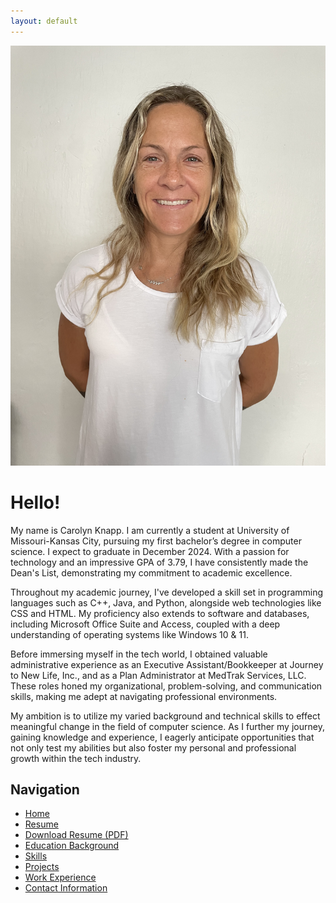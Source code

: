 ```yaml
---
layout: default
---
```


![Carolyn Knapp](/portfolio_pic.jpg)

# Hello!

My name is Carolyn Knapp. I am currently a student at University of Missouri-Kansas City, pursuing my first bachelor’s degree in computer science. I expect to graduate in December 2024. With a passion for technology and an impressive GPA of 3.79, I have consistently made the Dean's List, demonstrating my commitment to academic excellence.

Throughout my academic journey, I've developed a skill set in programming languages such as C++, Java, and Python, alongside web technologies like CSS and HTML. My proficiency also extends to software and databases, including Microsoft Office Suite and Access, coupled with a deep understanding of operating systems like Windows 10 & 11.

Before immersing myself in the tech world, I obtained valuable administrative experience as an Executive Assistant/Bookkeeper at Journey to New Life, Inc., and as a Plan Administrator at MedTrak Services, LLC. These roles honed my organizational, problem-solving, and communication skills, making me adept at navigating professional environments.

My ambition is to utilize my varied background and technical skills to effect meaningful change in the field of computer science. As I further my journey, gaining knowledge and experience, I eagerly anticipate opportunities that not only test my abilities but also foster my personal and professional growth within the tech industry.

## Navigation

- [Home](/)
- [Resume](/resume)
- [Download Resume (PDF)](/resume.pdf)
- [Education Background](/education)
- [Skills](/skills)
- [Projects](/projects)
- [Work Experience](/work-experience)
- [Contact Information](/contact)

